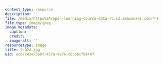 ```yaml
---
content_type: resource
description: ''
file: /media/https%3A/open-learning-course-data-rc.s3.amazonaws.com/4-614-religious-architecture-and-islamic-cultures-fall-2002/ec87c43eb69f457a9a76c6cbbcf64447_SLD24.jpg
file_type: image/jpeg
image_metadata:
  caption: ''
  credit: ''
  image-alt: ''
resourcetype: Image
title: SLD24.jpg
uid: ec87c43e-b69f-457a-9a76-c6cbbcf64447
---
```

